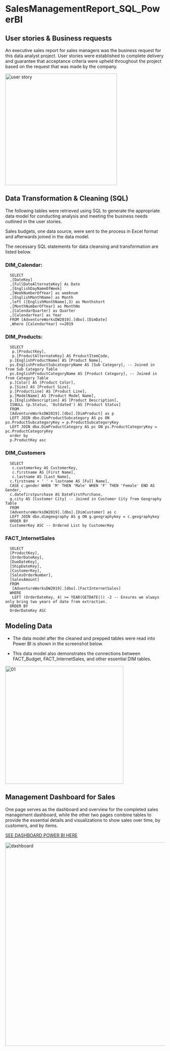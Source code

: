 # SalesManagementReport_SQL_PowerBI
## User stories & Business requests
An executive sales report for sales managers was the business request for this data analyst project. 
User stories were established to complete delivery and guarantee that acceptance criteria were upheld throughout the project based on the request that was made by the company.

<img width="353" alt="user story" src="https://github.com/maithithuyhau/SalesManagementReport_SQL_PowerBI/assets/93932176/0c1f3865-60fa-4586-acef-f61cfbb9058d">

## Data Transformation & Cleaning (SQL)
The following tables were retrieved using SQL to generate the appropriate data model for conducting analysis and meeting the business needs outlined in the user stories.

Sales budgets, one data source, were sent to the process in Excel format and afterwards joined in the data model.

The necessary SQL statements for data cleansing and transformation are listed below.

### DIM_Calendar:
      SELECT
      ,[DateKey]
      ,[FullDateAlternateKey] As Date
      ,[EnglishDayNameOfWeek]
      ,[WeekNumberOfYear] as weeknum
      ,[EnglishMonthName] as Month
      ,left ([EnglishMonthName],3) as Monthshort
      ,[MonthNumberOfYear] as MonthNo
      ,[CalendarQuarter] as Quarter
      ,[CalendarYear] as Year
      FROM [AdventureWorksDW2019].[dbo].[DimDate]
      ,Where [CalendarYear] >=2019
     
### DIM_Products:
      SELECT 
       p.[ProductKey], 
       p.[ProductAlternateKey] AS ProductItemCode, 
      p.[EnglishProductName] AS [Product Name], 
      ps.EnglishProductSubcategoryName AS [Sub Category], -- Joined in from Sub Category Table
      pc.EnglishProductCategoryName AS [Product Category], -- Joined in from Category Table
      p.[Color] AS [Product Color], 
      p.[Size] AS [Product Size], 
      p.[ProductLine] AS [Product Line], 
      p.[ModelName] AS [Product Model Name], 
      p.[EnglishDescription] AS [Product Description], 
      ISNULL (p.Status, 'Outdated') AS [Product Status] 
      FROM 
      [AdventureWorksDW2019].[dbo].[DimProduct] as p
      LEFT JOIN dbo.DimProductSubcategory AS ps ON ps.ProductSubcategoryKey = p.ProductSubcategoryKey 
      LEFT JOIN dbo.DimProductCategory AS pc ON ps.ProductCategoryKey = pc.ProductCategoryKey 
      order by 
      p.ProductKey asc
### DIM_Customers
      SELECT 
       c.customerkey AS CustomerKey, 
       c.firstname AS [First Name], 
       c.lastname AS [Last Name], 
      c.firstname + ' ' + lastname AS [Full Name], 
      CASE c.gender WHEN 'M' THEN 'Male' WHEN 'F' THEN 'Female' END AS Gender,
      c.datefirstpurchase AS DateFirstPurchase, 
      g.city AS [Customer City] -- Joined in Customer City from Geography Table
      FROM 
      [AdventureWorksDW2019].[dbo].[DimCustomer] as c
      LEFT JOIN dbo.dimgeography AS g ON g.geographykey = c.geographykey 
      ORDER BY 
      CustomerKey ASC -- Ordered List by CustomerKey
### FACT_InternetSales
      SELECT 
      [ProductKey], 
      [OrderDateKey], 
      [DueDateKey], 
      [ShipDateKey], 
      [CustomerKey], 
      [SalesOrderNumber], 
      [SalesAmount]
      FROM 
       [AdventureWorksDW2019].[dbo].[FactInternetSales]
      WHERE 
       LEFT (OrderDateKey, 4) >= YEAR(GETDATE()) -2 -- Ensures we always only bring two years of date from extraction.
      ORDER BY
      OrderDateKey ASC
## Modeling Data
- The data model after the cleaned and prepped tables were read into Power BI is shown in the screenshot below.

- This data model also demonstrates the connections between FACT_Budget, FACT_InternetSales, and other essential DIM tables.
<img width="373" alt="01" src="https://github.com/maithithuyhau/SalesManagementReport_SQL_PowerBI/assets/93932176/5a5954a6-16a4-4d27-8b7a-1327ad1bcd42">

## Management Dashboard for Sales
One page serves as the dashboard and overview for the completed sales management dashboard, while the other two pages combine tables to provide the essential details and visualizations to show sales over time, by customers, and by items.

[SEE DASHBOARD POWER BI HERE](https://app.powerbi.com/groups/me/reports/02856bf3-b084-40d2-b6eb-44388c89f5a2/ReportSection)

<img width="643" alt="dashboard" src="https://github.com/maithithuyhau/SalesManagementReport_SQL_PowerBI/assets/93932176/cd6b4c9b-a45c-46ab-9bb8-b247896b832f">



